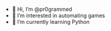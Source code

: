 - 👋 Hi, I’m @pr0grammed
- 👀 I’m interested in automating games
- 🌱 I’m currently learning Python

<!---
pr0grammed/pr0grammed is a ✨ special ✨ repository because its `README.md` (this file) appears on your GitHub profile.
You can click the Preview link to take a look at your changes.
--->
